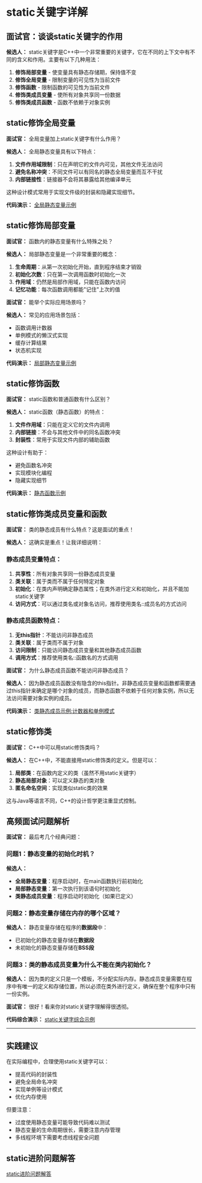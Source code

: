 # static关键字详解

## 面试官：谈谈static关键字的作用

**候选人：** static关键字是C++中一个非常重要的关键字，它在不同的上下文中有不同的含义和作用。主要有以下几种用法：

1. **修饰局部变量** - 使变量具有静态存储期，保持值不变
2. **修饰全局变量** - 限制变量的可见性为当前文件
3. **修饰函数** - 限制函数的可见性为当前文件
4. **修饰类成员变量** - 使所有对象共享同一份数据
5. **修饰类成员函数** - 函数不依赖于对象实例

## static修饰全局变量

**面试官：** 全局变量加上static关键字有什么作用？

**候选人：** 全局静态变量具有以下特点：

1. **文件作用域限制**：只在声明它的文件内可见，其他文件无法访问
2. **避免名称冲突**：不同文件可以有同名的静态全局变量而互不干扰
3. **内部链接性**：链接器不会将其暴露给其他编译单元

这种设计模式常用于实现文件级的封装和隐藏实现细节。

**代码演示：** [全局静态变量示例](../../MyOutput/01-C++语言基础篇/CodeOut/static/global_static_demo.cpp)

## static修饰局部变量

**面试官：** 函数内的静态变量有什么特殊之处？

**候选人：** 局部静态变量是一个非常重要的概念：

1. **生命周期**：从第一次初始化开始，直到程序结束才销毁
2. **初始化次数**：只在第一次调用函数时初始化一次
3. **作用域**：仍然是局部作用域，只能在函数内访问
4. **记忆功能**：每次函数调用都能"记住"上次的值

**面试官：** 能举个实际应用场景吗？

**候选人：** 常见的应用场景包括：
- 函数调用计数器
- 单例模式的懒汉式实现
- 缓存计算结果
- 状态机实现

**代码演示：** [局部静态变量示例](../../MyOutput/01-C++语言基础篇/CodeOut/static/local_static_demo.cpp)

## static修饰函数

**面试官：** static函数和普通函数有什么区别？

**候选人：** static函数（静态函数）的特点：

1. **文件作用域**：只能在定义它的文件内调用
2. **内部链接**：不会与其他文件中的同名函数冲突
3. **封装性**：常用于实现文件内部的辅助函数

这种设计有助于：
- 避免函数名冲突
- 实现模块化编程
- 隐藏实现细节

**代码演示：** [静态函数示例](../../MyOutput/01-C++语言基础篇/CodeOut/static/static_function_demo.cpp)

## static修饰类成员变量和函数

**面试官：** 类的静态成员有什么特点？这是面试的重点！

**候选人：** 这确实是重点！让我详细说明：

### 静态成员变量特点：

1. **共享性**：所有对象共享同一份静态成员变量
2. **类关联**：属于类而不属于任何特定对象
3. **初始化**：在类内声明确定静态属性；在类外进行定义和初始化，并且不能加static关键字
4. **访问方式**：可以通过类名或对象名访问，推荐使用类名::成员名的方式访问

### 静态成员函数特点：

1. **无this指针**：不能访问非静态成员
2. **类关联**：属于类而不属于对象
3. **访问限制**：只能访问静态成员变量和其他静态成员函数
4. **调用方式**：推荐使用类名::函数名的方式调用

**面试官：** 为什么静态成员函数不能访问非静态成员？

**候选人：** 因为静态成员函数没有隐含的this指针。非静态成员变量和函数都需要通过this指针来确定是哪个对象的成员，而静态函数不依赖于任何对象实例，所以无法访问需要对象实例的成员。

**代码演示：** [类静态成员示例:计数器和单例模式](../../MyOutput/01-C++语言基础篇/CodeOut/static/class_static_demo.cpp)

## static修饰类

**面试官：** C++中可以用static修饰类吗？

**候选人：** 在C++中，不能直接用static修饰类的定义。但是可以：

1. **局部类**：在函数内定义的类（虽然不用static关键字）
2. **静态局部对象**：可以定义静态的类对象
3. **匿名命名空间**：实现类似static类的效果

这与Java等语言不同，C++的设计哲学更注重显式控制。

## 高频面试问题解析

**面试官：** 最后考几个经典问题：

### 问题1：静态变量的初始化时机？

**候选人：** 
- **全局静态变量**：程序启动时，在main函数执行前初始化
- **局部静态变量**：第一次执行到该语句时初始化
- **类静态成员变量**：程序启动时初始化（如果已定义）

### 问题2：静态变量存储在内存的哪个区域？

**候选人：** 
静态变量存储在程序的**数据段**中：
- 已初始化的静态变量存储在**数据段**
- 未初始化的静态变量存储在**BSS段**

### 问题3：类的静态成员变量为什么不能在类内初始化？

**候选人：** 
因为类的定义只是一个模板，不分配实际内存。静态成员变量需要在程序中有唯一的定义和存储位置，所以必须在类外进行定义，确保在整个程序中只有一份实例。

**面试官：** 很好！看来你对static关键字理解得很透彻。

**代码综合演示：** [static关键字综合示例](../../MyOutput/01-C++语言基础篇/CodeOut/static/static_comprehensive_demo.cpp)

---

## 实践建议

在实际编程中，合理使用static关键字可以：
- 提高代码的封装性
- 避免全局命名冲突  
- 实现单例等设计模式
- 优化内存使用

但要注意：
- 过度使用静态变量可能导致代码难以测试
- 静态变量的生命周期很长，需要注意内存管理
- 多线程环境下需要考虑线程安全问题

## static进阶问题解答

[static进阶问题解答](./static_advanced_questions.md)